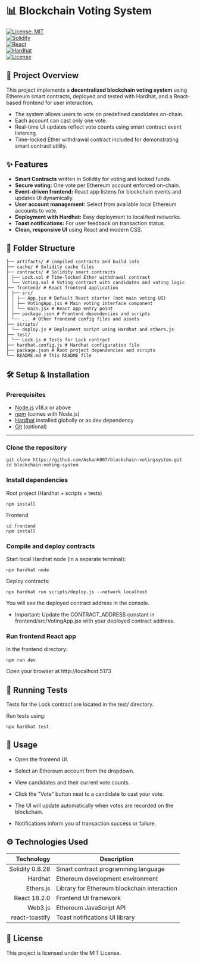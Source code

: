 # 📊 Blockchain Voting System

[![License: MIT](https://img.shields.io/badge/License-MIT-green.svg)](https://opensource.org/licenses/MIT)  
[![Solidity](https://img.shields.io/badge/Solidity-0.8.28-blue.svg)](https://docs.soliditylang.org/en/v0.8.28/)  
[![React](https://img.shields.io/badge/React-v18.2.0-61dafb.svg)](https://reactjs.org/)  
[![Hardhat](https://img.shields.io/badge/Hardhat-v2.12.7-purple.svg)](https://hardhat.org/)  
[![License](https://img.shields.io/badge/Node.js-v18.x-green.svg)](https://nodejs.org/)  


## 🚀 Project Overview

This project implements a **decentralized blockchain voting system** using Ethereum smart contracts, deployed and tested with Hardhat, and a React-based frontend for user interaction.

- The system allows users to vote on predefined candidates on-chain.
- Each account can cast only one vote.
- Real-time UI updates reflect vote counts using smart contract event listening.
- Time-locked Ether withdrawal contract included for demonstrating smart contract utility.


## ✨ Features

- **Smart Contracts** written in Solidity for voting and locked funds.
- **Secure voting:** One vote per Ethereum account enforced on-chain.
- **Event-driven frontend:** React app listens for blockchain events and updates UI dynamically.
- **User account management:** Select from available local Ethereum accounts to vote.
- **Deployment with Hardhat:** Easy deployment to local/test networks.
- **Toast notifications:** For user feedback on transaction status.
- **Clean, responsive UI** using React and modern CSS.


## 📁 Folder Structure
```
├── artifacts/ # Compiled contracts and build info
├── cache/ # Solidity cache files
├── contracts/ # Solidity smart contracts
│ ├── Lock.sol # Time-locked Ether withdrawal contract
│ └── Voting.sol # Voting contract with candidates and voting logic
├── frontend/ # React frontend application
│ ├── src/
│ │ ├── App.jsx # Default React starter (not main voting UI)
│ │ ├── VotingApp.jsx # Main voting interface component
│ │ └── main.jsx # React app entry point
│ ├── package.json # Frontend dependencies and scripts
│ └── ... # Other frontend config files and assets
├── scripts/
│ └── deploy.js # Deployment script using Hardhat and ethers.js
├── test/
│ └── Lock.js # Tests for Lock contract
├── hardhat.config.js # Hardhat configuration file
├── package.json # Root project dependencies and scripts
└── README.md # This README file
```
## 🛠️ Setup & Installation

### Prerequisites

- [Node.js](https://nodejs.org/) v18.x or above  
- [npm](https://www.npmjs.com/) (comes with Node.js)  
- [Hardhat](https://hardhat.org/getting-started/) installed globally or as dev dependency  
- [Git](https://git-scm.com/) (optional)

---

### Clone the repository

```
git clone https://github.com/Ashank007/blockchain-votingsystem.git
cd blockchain-voting-system
```

### Install dependencies
Root project (Hardhat + scripts + tests)
```
npm install
```
Frontend
```
cd frontend
npm install
```

### Compile and deploy contracts

Start local Hardhat node (in a separate terminal):

```
npx hardhat node
```
Deploy contracts:
```
npx hardhat run scripts/deploy.js --network localhost
```

You will see the deployed contract address in the console.
- Important: Update the CONTRACT_ADDRESS constant in frontend/src/VotingApp.jsx with your deployed contract address.

### Run frontend React app

In the frontend directory:

```
npm run dev
```
Open your browser at http://localhost:5173

## 🧪 Running Tests

Tests for the Lock contract are located in the test/ directory.

Run tests using:
```
npx hardhat test
```

## 🔧 Usage

- Open the frontend UI.

- Select an Ethereum account from the dropdown.

- View candidates and their current vote counts.

- Click the "Vote" button next to a candidate to cast your vote.

- The UI will update automatically when votes are recorded on the blockchain.

- Notifications inform you of transaction success or failure.

## ⚙️ Technologies Used

| Technology     | Description                                |
|----------:|--------------------------------------|
| Solidity 0.8.28  | Smart contract programming language |
| Hardhat   | Ethereum development environment                |
| Ethers.js  | Library for Ethereum blockchain interaction          |
| React 18.2.0      | Frontend UI framework                                  |
| Web3.js| Ethereum JavaScript API             |
|react-toastify| Toast notifications UI library|

## 📜 License

This project is licensed under the MIT License.


